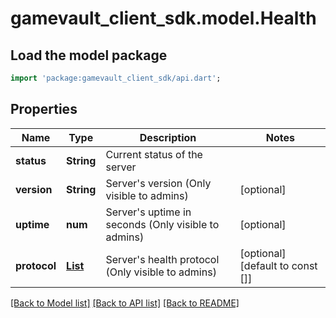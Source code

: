 # gamevault_client_sdk.model.Health

## Load the model package
```dart
import 'package:gamevault_client_sdk/api.dart';
```

## Properties
Name | Type | Description | Notes
------------ | ------------- | ------------- | -------------
**status** | **String** | Current status of the server | 
**version** | **String** | Server's version (Only visible to admins) | [optional] 
**uptime** | **num** | Server's uptime in seconds (Only visible to admins) | [optional] 
**protocol** | [**List<HealthProtocolEntry>**](HealthProtocolEntry.md) | Server's health protocol (Only visible to admins) | [optional] [default to const []]

[[Back to Model list]](../README.md#documentation-for-models) [[Back to API list]](../README.md#documentation-for-api-endpoints) [[Back to README]](../README.md)


